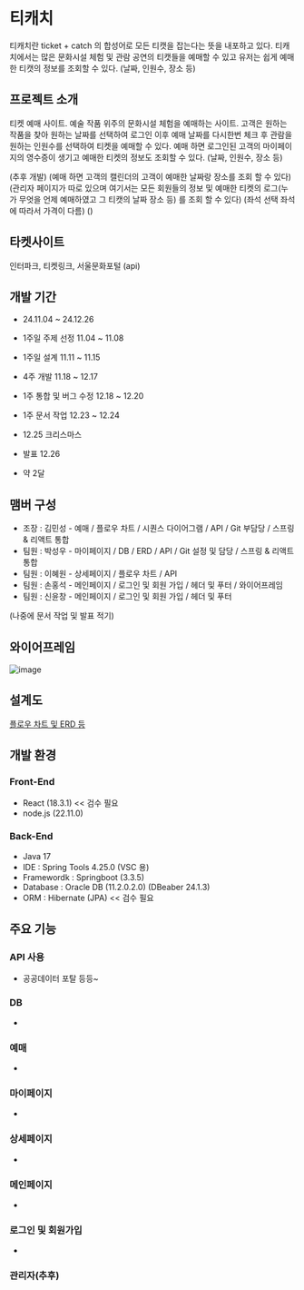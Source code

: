 # 티캐치
티캐치란 ticket + catch 의 합성어로 모든 티캣을 잡는다는 뜻을 내포하고 있다.
티캐치에서는 많은 문화시설 체험 및 관람 공연의 티캣들을 예매할 수 있고 유저는 쉽게 예매한 티캣의 정보를 조회할 수 있다. (날짜, 인원수, 장소 등)

## 프로젝트 소개
티켓 예매 사이트.
예술 작품 위주의 문화시설 체험을 예매하는 사이트.
고객은 원하는 작품을 찾아 원하는 날짜를 선택하여 로그인 이후 예매 날짜를 다시한번 체크 후 관람을 원하는 인원수를 선택하여 티켓을 예매할 수 있다.
예매 하면 로그인된 고객의 마이페이지의 영수증이 생기고 예매한 티켓의 정보도 조회할 수 있다. (날짜, 인원수, 장소 등)

(추후 개발) 
(예매 하면 고객의 캘린더의 고객이 예매한 날짜랑 장소를 조회 할 수 있다) 
(관리자 페이지가 따로 있으며 여기서는 모든 회원들의 정보 및 예매한 티켓의 로그(누가 무엇을 언제 예매하였고 그 티캣의 날짜 장소 등) 를 조회 할 수 있다)
(좌석 선택 좌석에 따라서 가격이 다름)
()

## 타켓사이트 
인터파크, 티켓링크, 서울문화포털 (api)

## 개발 기간
- 24.11.04 ~ 24.12.26
  
- 1주일 주제 선정 11.04 ~ 11.08
- 1주일 설계 11.11 ~ 11.15
- 4주 개발 11.18 ~ 12.17
- 1주 통합 및 버그 수정 12.18 ~ 12.20
- 1주 문서 작업 12.23 ~ 12.24
- 12.25 크리스마스
- 발표 12.26
- 약 2달

## 맴버 구성
- 조장 : 김민성 - 예매 / 플로우 차트 / 시퀀스 다이어그램 / API / Git 부담당 / 스프링 & 리액트 통합
- 팀원 : 박성우 - 마이페이지 / DB / ERD / API / Git 설정 및 담당 / 스프링 & 리액트 통합
- 팀원 : 이혜원 - 상세페이지 / 플로우 차트 / API
- 팀원 : 손홍석 - 메인페이지 / 로그인 및 회원 가입 / 헤더 및 푸터 / 와이어프레임
- 팀원 : 신윤창 - 메인페이지 / 로그인 및 회원 가입 / 헤더 및 푸터

(나중에 문서 작업 및 발표 적기)

## 와이어프레임
![image](https://github.com/user-attachments/assets/219eadea-e99e-4432-b407-e3399a24ff4b)


## 설계도
[플로우 차트 및 ERD 등](https://drive.google.com/file/d/1rJ98jUYeRiusLpkJjoduckJKTypFYKiF/view?usp=sharing)

## 개발 환경
### Front-End
- React (18.3.1) << 검수 필요
- node.js (22.11.0) 
### Back-End
- Java 17
- IDE : Spring Tools 4.25.0 (VSC 용)
- Framewordk : Springboot (3.3.5)
- Database : Oracle DB (11.2.0.2.0) (DBeaber 24.1.3)
- ORM : Hibernate (JPA) << 검수 필요

## 주요 기능
### API 사용
- 공공데이터 포탈 등등~
### DB
- 
### 예매
- 
### 마이페이지
-
### 상세페이지
- 
### 메인페이지
-
### 로그인 및 회원가입 
-

### 관리자(추후)





